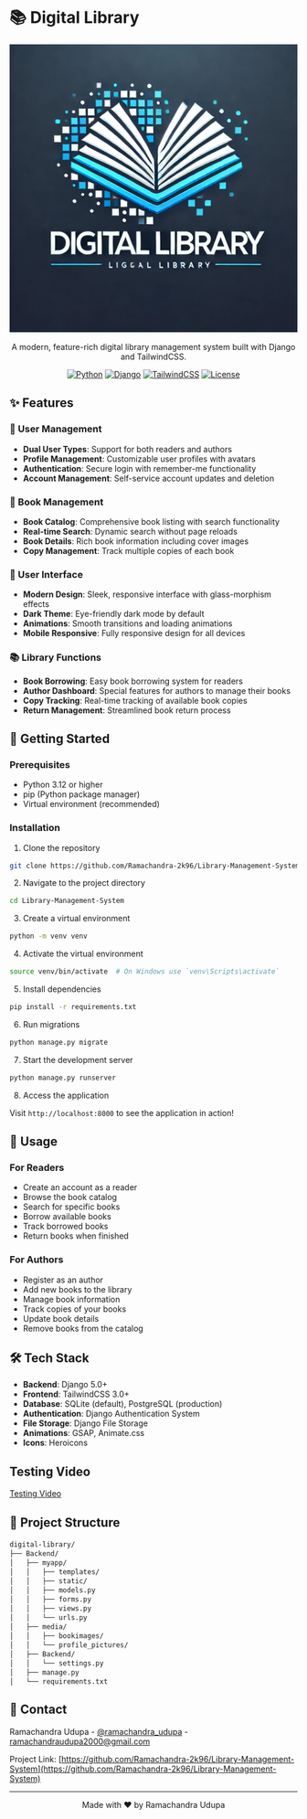 # 📚 Digital Library

<div align="center">

![Digital Library Logo](image.png)

A modern, feature-rich digital library management system built with Django and TailwindCSS.

[![Python](https://img.shields.io/badge/Python-3.12+-blue.svg)](https://www.python.org/downloads/)
[![Django](https://img.shields.io/badge/Django-5.0+-green.svg)](https://www.djangoproject.com/)
[![TailwindCSS](https://img.shields.io/badge/TailwindCSS-3.0+-blueviolet.svg)](https://tailwindcss.com/)
[![License](https://img.shields.io/badge/License-MIT-yellow.svg)](LICENSE)

</div>

## ✨ Features

### 👥 User Management
- **Dual User Types**: Support for both readers and authors
- **Profile Management**: Customizable user profiles with avatars
- **Authentication**: Secure login with remember-me functionality
- **Account Management**: Self-service account updates and deletion

### 📖 Book Management
- **Book Catalog**: Comprehensive book listing with search functionality
- **Real-time Search**: Dynamic search without page reloads
- **Book Details**: Rich book information including cover images
- **Copy Management**: Track multiple copies of each book

### 📱 User Interface
- **Modern Design**: Sleek, responsive interface with glass-morphism effects
- **Dark Theme**: Eye-friendly dark mode by default
- **Animations**: Smooth transitions and loading animations
- **Mobile Responsive**: Fully responsive design for all devices

### 📚 Library Functions
- **Book Borrowing**: Easy book borrowing system for readers
- **Author Dashboard**: Special features for authors to manage their books
- **Copy Tracking**: Real-time tracking of available book copies
- **Return Management**: Streamlined book return process

## 🚀 Getting Started

### Prerequisites
- Python 3.12 or higher
- pip (Python package manager)
- Virtual environment (recommended)

### Installation

1. Clone the repository
```bash
git clone https://github.com/Ramachandra-2k96/Library-Management-System.git
```
2. Navigate to the project directory
```bash
cd Library-Management-System
```
3. Create a virtual environment
```bash
python -m venv venv
```
4. Activate the virtual environment
```bash
source venv/bin/activate  # On Windows use `venv\Scripts\activate`
```
5. Install dependencies
```bash
pip install -r requirements.txt
```
6. Run migrations
```bash
python manage.py migrate
```
7. Start the development server
```bash
python manage.py runserver
```

8. Access the application

Visit `http://localhost:8000` to see the application in action!

## 🎯 Usage

### For Readers
- Create an account as a reader
- Browse the book catalog
- Search for specific books
- Borrow available books
- Track borrowed books
- Return books when finished

### For Authors
- Register as an author
- Add new books to the library
- Manage book information
- Track copies of your books
- Update book details
- Remove books from the catalog

## 🛠️ Tech Stack

- **Backend**: Django 5.0+
- **Frontend**: TailwindCSS 3.0+
- **Database**: SQLite (default), PostgreSQL (production)
- **Authentication**: Django Authentication System
- **File Storage**: Django File Storage
- **Animations**: GSAP, Animate.css
- **Icons**: Heroicons

## Testing Video
[Testing Video](https://github.com/Ramachandra-2k96/Library-Management-System/blob/main/0000-2078.mp4)


## 📝 Project Structure
```
digital-library/
├── Backend/
│   ├── myapp/
│   │   ├── templates/
│   │   ├── static/
│   │   ├── models.py
│   │   ├── forms.py
│   │   ├── views.py
│   │   └── urls.py
│   ├── media/
│   │   ├── bookimages/
│   │   └── profile_pictures/
│   ├── Backend/
│   │   └── settings.py
│   ├── manage.py
│   └── requirements.txt
```
## 📧 Contact

Ramachandra Udupa - [@ramachandra_udupa](https://twitter.com/ramachandra_udupa) - ramachandraudupa2000@gmail.com

Project Link: [https://github.com/Ramachandra-2k96/Library-Management-System](https://github.com/Ramachandra-2k96/Library-Management-System)

---

<div align="center">
Made with ❤️ by Ramachandra Udupa
</div>
